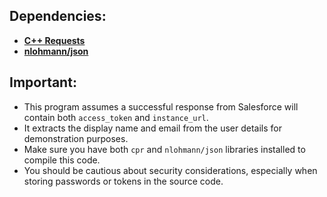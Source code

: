## Dependencies:

- **[C++ Requests](https://github.com/whoshuu/cpr)**
- **[nlohmann/json](https://github.com/nlohmann/json)**

## Important:

- This program assumes a successful response from Salesforce will contain both `access_token` and `instance_url`.
- It extracts the display name and email from the user details for demonstration purposes.
- Make sure you have both `cpr` and `nlohmann/json` libraries installed to compile this code.
- You should be cautious about security considerations, especially when storing passwords or tokens in the source code.

